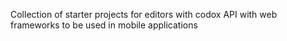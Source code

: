 Collection of starter projects for editors with codox API with web frameworks to be used in mobile applications
